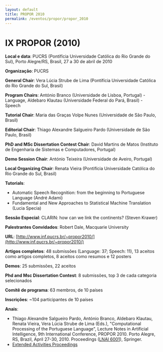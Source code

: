 ```yaml
---
layout: default
title: PROPOR 2010
permalink: /eventos/propor/propor_2010
---
```


# IX PROPOR (2010)

__Local e data__: PUCRS (Pontifícia Universidade Católica do Rio Grande do Sul), Porto Alegre/RS, Brasil, 27 a 30 de abril de 2010

__Organização__: PUCRS

__General Chair__: Vera Lúcia Strube de Lima (Pontifícia Universidade Católica do Rio Grande do Sul, Brasil)

__Program Chairs__: António Branco (Universidade de Lisboa, Portugal) - Language, Aldebaro Klautau (Universidade Federal do Pará, Brasil) - Speech

__Tutorial Chair__: Maria das Graças Volpe Nunes (Universidade de São Paulo, Brasil)

__Editorial Chair__: Thiago Alexandre Salgueiro Pardo (Universidade de São Paulo, Brasil)

__PhD and MSc Dissertation Contest Chair__: David Martins de Matos (Instituto de Engenharia de Sistemas e Computadores, Portugal)

__Demo Session Chair__: António Teixeira (Universidade de Aveiro, Portugal)

__Local Organizing Chair__: Renata Vieira (Pontifícia Universidade Católica do Rio Grande do Sul, Brasil)

__Tutorials__:

* Automatic Speech Recognition: from the beginning to Portuguese Language (André Adami)
* Fundamental and New Approaches to Statistical Machine Translation (Lucia Specia)

__Sessão Especial__: CLARIN: how can we link the continents? (Steven Krawer)

__Palestrantes Convidados__: Robert Dale, Macquarie University

__URL__: [http://www.inf.pucrs.br/~propor2010/](http://www.inf.pucrs.br/~propor2010/)

__Artigos completos__: 48 submissões (Language: 37; Speech: 11), 13 aceitos como artigos completos, 8 aceitos como resumos e 12 posters

__Demos__: 25 submissões, 22 aceitos

__Phd and Msc Dissertation Contest__: 8 submissões, top 3 de cada categoria selecionados

__Comitê de programa__: 63 membros, de 10 países

__Inscrições__: ~104 participantes de 10 países

__Anais__:

* Thiago Alexandre Salgueiro Pardo, António Branco, Aldebaro Klautau, Renata Vieira, Vera Lúcia Strube de Lima (Eds.), "Computational Processing of the Portuguese Language", Lecture Notes in Artificial Intelligence, 9th International Conference, PROPOR 2010. Porto Alegre, RS, Brazil, April 27-30, 2010. Proceedings ([LNAI 6001](http://www.springer.com/computer/ai/book/978-3-642-12319-1)), Springer.
* [Extended Activities Proceedings](http://www.inf.pucrs.br/~propor2010/proceedings/index.html)


